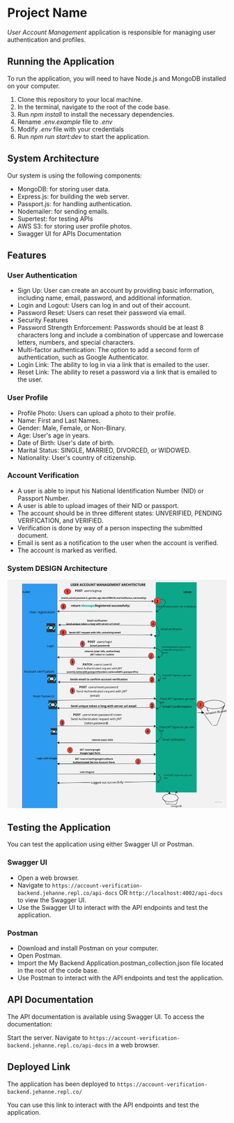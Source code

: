 # Project Name

 *User Account Management* application is responsible for managing user authentication and profiles.
  
## Running the Application

To run the application, you will need to have Node.js and MongoDB installed on your computer.

1. Clone this repository to your local machine.
2. In the terminal, navigate to the root of the code base.
3. Run *npm install* to install the necessary dependencies.
4. Rename *.env.example* file to *.env*
5. Modify *.env* file with your credentials
6. Run *npm run start:dev* to start the application.

## System Architecture

Our system is using the following components:

- MongoDB: for storing user data.
- Express.js: for building the web server.
- Passport.js: for handling authentication.
- Nodemailer: for sending emails.
- Supertest: for testing APIs
- AWS S3: for storing user profile photos.
- Swagger UI for APIs Documentation

## Features

### User Authentication

- Sign Up: User can create an account by providing basic information, including name, email, password, and additional information.
- Login and Logout: Users can log in and out of their account.
- Password Reset: Users can reset their password via email.
- Security Features
- Password Strength Enforcement: Passwords should be at least 8 characters long and include a combination of uppercase and lowercase letters, numbers, and special characters.
- Multi-factor authentication: The option to add a second form of authentication, such as Google Authenticator.
- Login Link: The ability to log in via a link that is emailed to the user.
- Reset Link: The ability to reset a password via a link that is emailed to the user.

### User Profile

- Profile Photo: Users can upload a photo to their profile.
- Name: First and Last Names.
- Gender: Male, Female, or Non-Binary.
- Age: User's age in years.
- Date of Birth: User's date of birth.
- Marital Status: SINGLE, MARRIED, DIVORCED, or WIDOWED.
- Nationality: User's country of citizenship.

### Account Verification

- A user is able  to input his National Identification Number (NID) or Passport Number.
- A user is able to upload images of their NID or passport.
- The account should be in three different states: UNVERIFIED, PENDING VERIFICATION, and VERIFIED.
- Verification is done by way of a person inspecting the submitted document.
- Email is sent as a notification to the user when the account is verified.
- The account is marked as verified.

### System DESIGN Architecture

![Architecture](./User%20Account%20Management%20Architecture%20(4).jpg)

## Testing the Application

You can test the application using either Swagger UI or Postman.

### Swagger UI

- Open a web browser.
- Navigate to `https://account-verification-backend.jehanne.repl.co/api-docs` OR `http://localhost:4002/api-docs` to view the Swagger UI.
- Use the Swagger UI to interact with the API endpoints and test the application.
  
### Postman

- Download and install Postman on your computer.
- Open Postman.
- Import the My Backend Application.postman_collection.json file located in the root of the code base.
- Use Postman to interact with the API endpoints and test the application.
  
## API Documentation

The API documentation is available using Swagger UI. To access the documentation:

Start the server.
Navigate to `https://account-verification-backend.jehanne.repl.co/api-docs` in a web browser.

## Deployed Link

The application has been deployed to `https://account-verification-backend.jehanne.repl.co/`

You can use this link to interact with the API endpoints and test the application.

